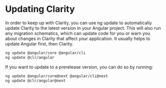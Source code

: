 # Updating Clarity

In order to keep up with Clarity, you can use ng update to automatically update Clarity to the latest version in your Angular project. This will also run any migration schematics, which can update code for you or warn you about changes in Clarity that affect your application. It usually helps to update Angular first, then Clarity.

<DocDemo toggle="false">

```bash
ng update @angular/core @angular/cli
ng update @clr/angular
```

</DocDemo>

If you want to update to a prerelease version, you can do so by running:

<DocDemo toggle="false">

```bash
ng update @angular/core@next @angular/cli@next
ng update @clr/angular@next
```

</DocDemo>
